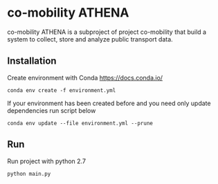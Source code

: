 # co-mobility ATHENA

co-mobility ATHENA is a subproject of project co-mobility that build a system to collect, store and analyze public
transport data.

## Installation

Create environment with Conda https://docs.conda.io/

```shell
conda env create -f environment.yml
```

If your environment has been created before and you need only update dependencies run script below

```shell
conda env update --file environment.yml --prune
```

## Run

Run project with python 2.7

```shell
python main.py
```

[//]: # (## Data prepartion )

[//]: # ()
[//]: # (Copy data from Hadoop to Local filesystem)

[//]: # ()
[//]: # (```shell)

[//]: # (hadoop fs -copyToLocal /projects/co-mobility/data/warsaw/vehicles-delay-between-stops/2021-12-13/ /home/hdfs)

[//]: # (```)

[//]: # ()
[//]: # (Copy data from remote machine to local computer)

[//]: # ()
[//]: # (```shell)

[//]: # (scp wronap2@192.168.137.213:/home/hdfs/2021-12-11 C:/workspace)

[//]: # (```)